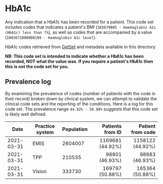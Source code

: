 # HbA1c

Any indication that a HbA1c has been recorded for a patient. This code set includes codes that indicates a patient's BMI (`165679005 - Haemoglobin A1c (HbA1c) less than 7%`), as well as codes that are accompanied by a value (`1003671000000109 - Haemoglobin A1c level`).

HbA1c codes retrieved from [GetSet](https://getset.ga) and metadata available in this directory.

**NB: This code set is intended to indicate whether a HbA1c has been recorded, NOT what the value was. If you require a patient's HbA1c then this is not the code set for you.**

## Prevalence log

By examining the prevalence of codes (number of patients with the code in their record) broken down by clinical system, we can attempt to validate the clinical code sets and the reporting of the conditions. Here is a log for this code set. The prevalence range `44.92% - 50.88%` suggests that this code set is likely well defined.

| Date       | Practice system | Population | Patients from ID | Patient from code |
| ---------- | --------------- | ---------- | ---------------: | ----------------: |
| 2021-03-31 | EMIS            | 2604007    | 1169681 (44.92%) |  1158122 (44.92%) |
| 2021-03-31 | TPP             | 210535     |   98801 (46.93%) |    98683 (46.93%) |
| 2021-03-31 | Vision          | 333730     |  169797 (50.88%) |   165364 (50.88%) |
